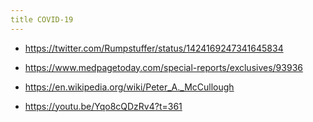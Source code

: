 ```yaml
---
title COVID-19
---
```


- https://twitter.com/Rumpstuffer/status/1424169247341645834
- https://www.medpagetoday.com/special-reports/exclusives/93936
- https://en.wikipedia.org/wiki/Peter_A._McCullough

- https://youtu.be/Yqo8cQDzRv4?t=361
